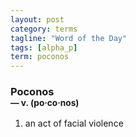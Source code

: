 ```yaml
---
layout: post
category: terms
tagline: "Word of the Day"
tags: [alpha_p]
term: poconos
---
```


<h3>Poconos<br/> <small>&mdash; v. (po<span>&middot;</span>co<span>&middot;</span>nos)</small></h3>
<p><ol>
<li>an act of facial violence</li>
</ol></p>
